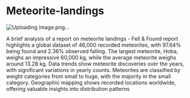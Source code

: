 # Meteorite-landings

![Uploading image.png…]()



A brief analysis of a report on meteorite landings - Fell &amp; Found 
report highlights a global dataset of 46,000 recorded meteorites, with 97.64% being found and 2.36% observed falling. The largest meteorite, Hoba, weighs an impressive 60,000 kg, while the average meteorite weighs around 13.28 kg. Data trends show meteorite discoveries over the years, with significant variations in yearly counts. Meteorites are classified by weight categories from small to huge, with the majority in the small category. Geographic mapping shows recorded locations worldwide, offering valuable insights into distribution patterns

